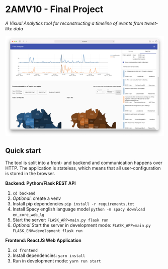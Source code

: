 # 2AMV10 - Final Project
*A Visual Analytics tool for reconstructing a timeline of events from tweet-like data*

![Screenshot of the tool](docs/screenshot.png)

## Quick start

The tool is split into a front- and backend and communication happens over HTTP. The application is stateless, which means that all user-configuration is stored in the browser.

**Backend: Python/Flask REST API**

1. `cd backend`
2. _Optional_: create a venv
3. Install pip dependencies `pip install -r requirements.txt`
4. Install Spacy english language model `python -m spacy download en_core_web_lg`
5. Start the server: `FLASK_APP=main.py flask run`
6. _Optional_ Start the server in development mode: `FLASK_APP=main.py FLASK_ENV=development flask run`

**Frontend: ReactJS Web Application**

1. `cd frontend`
2. Install dependencies: `yarn install`
3. Run in development mode: `yarn run start`

